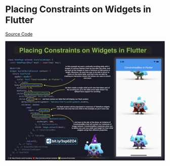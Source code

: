 # Placing Constraints on Widgets in Flutter

[Source Code](placing-constraints-on-widgets-in-flutter.dart)

![](placing-constraints-on-widgets-in-flutter.jpg)
